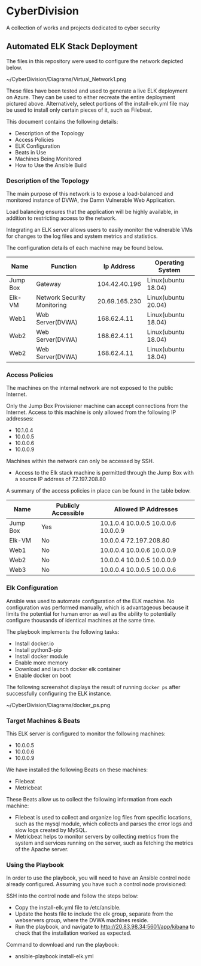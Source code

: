 # CyberDivision
A collection of works and projects dedicated to cyber security
## Automated ELK Stack Deployment

The files in this repository were used to configure the network depicted below.

~/CyberDivision/Diagrams/Virtual_Network1.png



These files have been tested and used to generate a live ELK deployment on Azure. They can be used to either recreate the entire deployment pictured above. Alternatively, select portions of the install-elk.yml  file may be used to install only certain pieces of it, such as Filebeat.

This document contains the following details:
- Description of the Topology
- Access Policies
- ELK Configuration
- Beats in Use
- Machines Being Monitored
- How to Use the Ansible Build


### Description of the Topology

The main purpose of this network is to expose a load-balanced and monitored instance of DVWA, the Damn Vulnerable Web Application.

Load balancing ensures that the application will be highly available, in addition to restricting access to the network.

Integrating an ELK server allows users to easily monitor the vulnerable VMs for changes to the log files and system metrics and statistics.

The configuration details of each machine may be found below.

Name | Function | Ip Address | Operating System
--- | --- | --- | ---
Jump Box | Gateway | 104.42.40.196 | Linux(ubuntu 18.04) 
Elk-VM | Network Security Monitoring | 20.69.165.230 | Linux(ubuntu 20.04)
Web1 | Web Server(DVWA) | 168.62.4.11 | Linux(ubuntu 18.04)
Web2 | Web Server(DVWA) | 168.62.4.11 | Linux(ubuntu 18.04)
Web2 | Web Server(DVWA) | 168.62.4.11 | Linux(ubuntu 18.04)


### Access Policies

The machines on the internal network are not exposed to the public Internet.

Only the Jump Box Provisioner machine can accept connections from the Internet. Access to this machine is only allowed from the following IP addresses:
- 10.1.0.4
- 10.0.0.5
- 10.0.0.6
- 10.0.0.9

Machines within the network can only be accessed by SSH.
- Access to the Elk stack machine is permitted through the Jump Box with a source IP address of 72.197.208.80

A summary of the access policies in place can be found in the table below.

Name | Publicly Accessible | Allowed IP Addresses
--- | --- | --- 
Jump Box | Yes |10.1.0.4  10.0.0.5  10.0.0.6 10.0.0.9
Elk-VM | No | 10.0.0.4  72.197.208.80
Web1 | No | 10.0.0.4  10.0.0.6  10.0.0.9
Web2 | No | 10.0.0.4  10.0.0.5  10.0.0.9
Web3 | No | 10.0.0.4  10.0.0.5  10.0.0.6


### Elk Configuration

Ansible was used to automate configuration of the ELK machine. No configuration was performed manually, which is advantageous because it limits the potential for human error as well as the ability to potentially configure thousands of identical machines at the same time.

The playbook implements the following tasks:
- Install docker.io
- Install python3-pip
- Install docker module
- Enable more memory
- Download and launch docker elk container
- Enable docker on boot

The following screenshot displays the result of running `docker ps` after successfully configuring the ELK instance.

~/CyberDivision/Diagrams/docker_ps.png



### Target Machines & Beats

This ELK server is configured to monitor the following machines:
- 10.0.0.5
- 10.0.0.6
- 10.0.0.9

We have installed the following Beats on these machines:
- Filebeat
- Metricbeat

These Beats allow us to collect the following information from each machine:
- Filebeat is used to collect and organize log files from specific locations, such as the mysql module, which collects and parses the error logs and slow logs created by MySQL.
- Metricbeat helps to monitor servers by collecting metrics from the system and services running on the server, such as fetching the metrics of the Apache server.

### Using the Playbook

In order to use the playbook, you will need to have an Ansible control node already configured. Assuming you have such a control node provisioned:

SSH into the control node and follow the steps below:
- Copy the install-elk.yml file to /etc/ansible.
- Update the hosts file to include the elk group, separate from the webservers group, where the DVWA machines reside.
- Run the playbook, and navigate to http://20.83.98.34:5601/app/kibana to check that the installation worked as expected.

Command to download and run the playbook:
- ansible-playbook install-elk.yml
